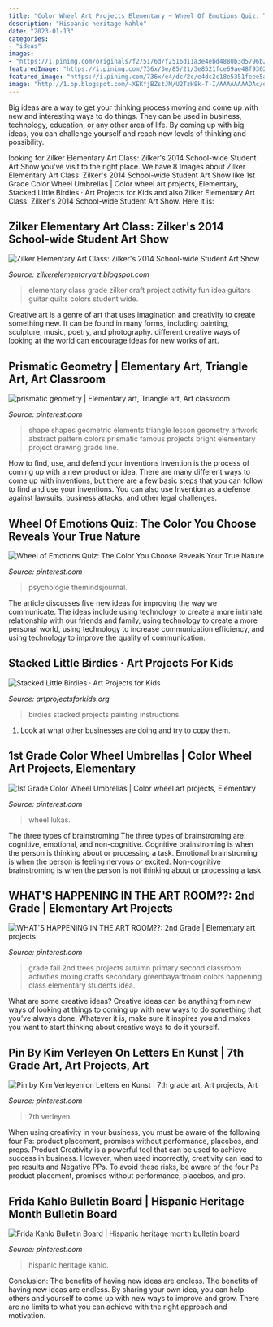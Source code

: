 ```yaml
---
title: "Color Wheel Art Projects Elementary ~ Wheel Of Emotions Quiz: The Color You Choose Reveals Your True Nature"
description: "Hispanic heritage kahlo"
date: "2023-01-13"
categories:
- "ideas"
images:
- "https://i.pinimg.com/originals/f2/51/6d/f2516d11a3e4ebd4880b3d5796b2aa99.jpg"
featuredImage: "https://i.pinimg.com/736x/3e/85/21/3e8521fce69ae48f93021c1bb0a6aa9f.jpg"
featured_image: "https://i.pinimg.com/736x/e4/dc/2c/e4dc2c18e5351feee5a65bb15ea08ae3.jpg"
image: "http://1.bp.blogspot.com/-XEKfjBZstJM/U2TzH8k-T-I/AAAAAAAADAc/qybR8acAaU8/s1600/IMG_3893.jpg"
---
```



Big ideas are a way to get your thinking process moving and come up with new and interesting ways to do things. They can be used in business, technology, education, or any other area of life. By coming up with big ideas, you can challenge yourself and reach new levels of thinking and possibility.

	

		
looking for Zilker Elementary Art Class: Zilker&#039;s 2014 School-wide Student Art Show you've visit to the right place. We have 8 Images about Zilker Elementary Art Class: Zilker&#039;s 2014 School-wide Student Art Show like 1st Grade Color Wheel Umbrellas | Color wheel art projects, Elementary, Stacked Little Birdies · Art Projects for Kids and also Zilker Elementary Art Class: Zilker&#039;s 2014 School-wide Student Art Show. Here it is:
		
    
## Zilker Elementary Art Class: Zilker&#039;s 2014 School-wide Student Art Show

<img loading=lazy src="http://1.bp.blogspot.com/-XEKfjBZstJM/U2TzH8k-T-I/AAAAAAAADAc/qybR8acAaU8/s1600/IMG_3893.jpg" onerror="this.onerror=null;this.src='https://tse1.mm.bing.net/th?id=OIP._WMzM5zEn9uwHoXvDaP5_wHaJ4&amp;pid=15.1';" alt="Zilker Elementary Art Class: Zilker&#039;s 2014 School-wide Student Art Show">

_Source: zilkerelementaryart.blogspot.com_

>elementary class grade zilker craft project activity fun idea guitars guitar quilts colors student wide. 

	

Creative art is a genre of art that uses imagination and creativity to create something new. It can be found in many forms, including painting, sculpture, music, poetry, and photography. different creative ways of looking at the world can encourage ideas for new works of art.

    
## Prismatic Geometry | Elementary Art, Triangle Art, Art Classroom

<img loading=lazy src="https://i.pinimg.com/originals/f2/51/6d/f2516d11a3e4ebd4880b3d5796b2aa99.jpg" onerror="this.onerror=null;this.src='https://tse4.mm.bing.net/th?id=OIP.a1Ku_CDxDe2jlOcb8OpuvgHaKj&amp;pid=15.1';" alt="prismatic geometry | Elementary art, Triangle art, Art classroom">

_Source: pinterest.com_

>shape shapes geometric elements triangle lesson geometry artwork abstract pattern colors prismatic famous projects bright elementary project drawing grade line. 

	

How to find, use, and defend your inventions
Invention is the process of coming up with a new product or idea. There are many different ways to come up with inventions, but there are a few basic steps that you can follow to find and use your inventions. You can also use Invention as a defense against lawsuits, business attacks, and other legal challenges.

    
## Wheel Of Emotions Quiz: The Color You Choose Reveals Your True Nature

<img loading=lazy src="https://i.pinimg.com/736x/e4/dc/2c/e4dc2c18e5351feee5a65bb15ea08ae3.jpg" onerror="this.onerror=null;this.src='https://tse3.mm.bing.net/th?id=OIP.ll2Q88GzD_9pXcUlWeWd4QAAAA&amp;pid=15.1';" alt="Wheel of Emotions Quiz: The Color You Choose Reveals Your True Nature">

_Source: pinterest.com_

>psychologie themindsjournal. 

	

The article discusses five new ideas for improving the way we communicate. The ideas include using technology to create a more intimate relationship with our friends and family, using technology to create a more personal world, using technology to increase communication efficiency, and using technology to improve the quality of communication.

    
## Stacked Little Birdies · Art Projects For Kids

<img loading=lazy src="https://artprojectsforkids.org/wp-content/uploads/2014/07/Little-Birdies-Painting-650.jpg" onerror="this.onerror=null;this.src='https://tse4.mm.bing.net/th?id=OIP.EWG4bZF-2TopftW3wYIdLQHaHa&amp;pid=15.1';" alt="Stacked Little Birdies · Art Projects for Kids">

_Source: artprojectsforkids.org_

>birdies stacked projects painting instructions. 

	

1. Look at what other businesses are doing and try to copy them.

    
## 1st Grade Color Wheel Umbrellas | Color Wheel Art Projects, Elementary

<img loading=lazy src="https://i.pinimg.com/736x/24/94/f0/2494f0c405c04d1ce70199e357d367d9--primary-colors-secondary-color.jpg" onerror="this.onerror=null;this.src='https://tse1.mm.bing.net/th?id=OIP.2wnZAGXJdCIoTcm50SEr1AHaJ2&amp;pid=15.1';" alt="1st Grade Color Wheel Umbrellas | Color wheel art projects, Elementary">

_Source: pinterest.com_

>wheel lukas. 

	

The three types of brainstroming
The three types of brainstroming are: cognitive, emotional, and non-cognitive. Cognitive brainstroming is when the person is thinking about or processing a task. Emotional brainstroming is when the person is feeling nervous or excited. Non-cognitive brainstroming is when the person is not thinking about or processing a task.

    
## WHAT&#039;S HAPPENING IN THE ART ROOM??: 2nd Grade | Elementary Art Projects

<img loading=lazy src="https://i.pinimg.com/originals/f1/c8/b4/f1c8b4b76b89385b81a3da4049a08244.jpg" onerror="this.onerror=null;this.src='https://tse1.mm.bing.net/th?id=OIP.YfO1WNOziIU3eRKLhsNLgQHaJ2&amp;pid=15.1';" alt="WHAT&#039;S HAPPENING IN THE ART ROOM??: 2nd Grade | Elementary art projects">

_Source: pinterest.com_

>grade fall 2nd trees projects autumn primary second classroom activities mixing crafts secondary greenbayartroom colors happening class elementary students idea. 

	

What are some creative ideas?
Creative ideas can be anything from new ways of looking at things to coming up with new ways to do something that you’ve always done. Whatever it is, make sure it inspires you and makes you want to start thinking about creative ways to do it yourself.

    
## Pin By Kim Verleyen On Letters En Kunst | 7th Grade Art, Art Projects, Art

<img loading=lazy src="https://i.pinimg.com/736x/2a/f9/a4/2af9a495f01139bb2b92bea6ed7cf5e4--art-projects.jpg" onerror="this.onerror=null;this.src='https://tse4.mm.bing.net/th?id=OIP.ap0_kbbZemEMYAXAb-E30QHaJ3&amp;pid=15.1';" alt="Pin by Kim Verleyen on Letters en Kunst | 7th grade art, Art projects, Art">

_Source: pinterest.com_

>7th verleyen. 

	

When using creativity in your business, you must be aware of the following four Ps: product placement, promises without performance, placebos, and props. Product
Creativity is a powerful tool that can be used to achieve success in business. However, when used incorrectly, creativity can lead to pro results and Negative PPs. To avoid these risks, be aware of the four Ps product placement, promises without performance, placebos, and pro.

    
## Frida Kahlo Bulletin Board | Hispanic Heritage Month Bulletin Board

<img loading=lazy src="https://i.pinimg.com/736x/3e/85/21/3e8521fce69ae48f93021c1bb0a6aa9f.jpg" onerror="this.onerror=null;this.src='https://tse1.mm.bing.net/th?id=OIP.JiCzHw6gVoqfoHvoaIYriwHaHa&amp;pid=15.1';" alt="Frida Kahlo Bulletin Board | Hispanic heritage month bulletin board">

_Source: pinterest.com_

>hispanic heritage kahlo. 

	

Conclusion: The benefits of having new ideas are endless.
The benefits of having new ideas are endless. By sharing your own idea, you can help others and yourself to come up with new ways to improve and grow. There are no limits to what you can achieve with the right approach and motivation.

